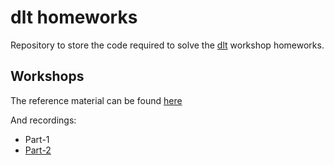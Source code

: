 # dlt homeworks

Repository to store the code required to solve the [dlt](https://dlthub.com/docs/intro) workshop homeworks.

## Workshops

The reference material can be found [here](https://github.com/dlt-hub/dlthub-education)

And recordings:

* Part-1
* [Part-2](https://www.youtube.com/live/8dmu33nVU7s)